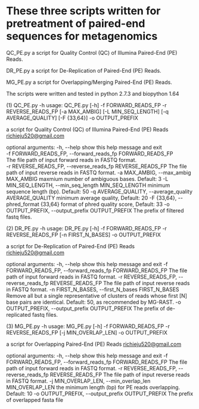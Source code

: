 # These three scripts written for pretreatment of paired-end sequences for metagenomics

QC_PE.py  a script for Quality Control (QC) of Illumina Paired-End (PE) Reads.  

DR_PE.py  a script for De-Replication of Paired-End (PE) Reads.  

MG_PE.py  a script for Overlapping/Merging Paired-End (PE) Reads.  

The scripts were written and tested in python 2.7.3 and biopython 1.64


(1) QC_PE.py -h
usage: QC_PE.py [-h] -f FORWARD_READS_FP -r REVERSE_READS_FP [-a MAX_AMBIG]
                [-L MIN_SEQ_LENGTH] [-q AVERAGE_QUALITY] [-F {33,64}] -o
                OUTPUT_PREFIX

a script for Quality Control (QC) of Illumina Paired-End (PE) Reads
<richieju520@gmail.com>

optional arguments:
  -h, --help            show this help message and exit  
  -f FORWARD_READS_FP, --forward_reads_fp FORWARD_READS_FP  
                        The file path of input forward reads in FASTQ format.  
  -r REVERSE_READS_FP, --reverse_reads_fp REVERSE_READS_FP
                        The file path of input reverse reads in FASTQ format.
  -a MAX_AMBIG, --max_ambig MAX_AMBIG
                        maxmium number of ambiguous bases. Default: 3
  -L MIN_SEQ_LENGTH, --min_seq_length MIN_SEQ_LENGTH
                        minimum sequence length (bp). Default: 50
  -q AVERAGE_QUALITY, --average_quality AVERAGE_QUALITY
                        minimum average quality, Default: 20
  -F {33,64}, --phred_format {33,64}
                        format of phred quality score, Default: 33
  -o OUTPUT_PREFIX, --output_prefix OUTPUT_PREFIX
                        The prefix of filtered fastq files.


(2) DR_PE.py -h
usage: DR_PE.py [-h] -f FORWARD_READS_FP -r REVERSE_READS_FP
                [-n FIRST_N_BASES] -o OUTPUT_PREFIX

a script for De-Replication of Paired-End (PE) Reads <richieju520@gmail.com>

optional arguments:
  -h, --help            show this help message and exit
  -f FORWARD_READS_FP, --forward_reads_fp FORWARD_READS_FP
                        The file path of input forward reads in FASTQ format.
  -r REVERSE_READS_FP, --reverse_reads_fp REVERSE_READS_FP
                        The file path of input reverse reads in FASTQ format.
  -n FIRST_N_BASES, --first_N_bases FIRST_N_BASES
                        Remove all but a single representative of clusters of
                        reads whose first [N] base pairs are identical.
                        Default: 50, as recommended by MG-RAST.
  -o OUTPUT_PREFIX, --output_prefix OUTPUT_PREFIX
                        The prefix of de-replicated fastq files.


(3) MG_PE.py -h
usage: MG_PE.py [-h] -f FORWARD_READS_FP -r REVERSE_READS_FP
                [-j MIN_OVERLAP_LEN] -o OUTPUT_PREFIX

a script for Overlapping Paired-End (PE) Reads <richieju520@gmail.com>

optional arguments:
  -h, --help            show this help message and exit
  -f FORWARD_READS_FP, --forward_reads_fp FORWARD_READS_FP
                        The file path of input forward reads in FASTQ format.
  -r REVERSE_READS_FP, --reverse_reads_fp REVERSE_READS_FP
                        The file path of input reverse reads in FASTQ format.
  -j MIN_OVERLAP_LEN, --min_overlap_len MIN_OVERLAP_LEN
                        the minimum length (bp) for PE reads overlapping.
                        Default: 10
  -o OUTPUT_PREFIX, --output_prefix OUTPUT_PREFIX
                        The prefix of overlapped fasta file

